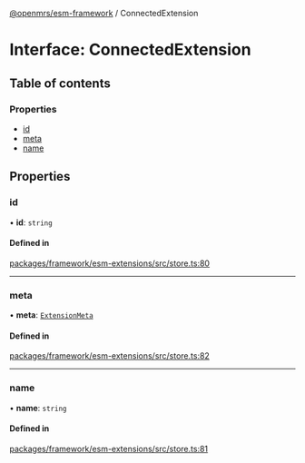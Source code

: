 [@openmrs/esm-framework](../API.md) / ConnectedExtension

# Interface: ConnectedExtension

## Table of contents

### Properties

- [id](ConnectedExtension.md#id)
- [meta](ConnectedExtension.md#meta)
- [name](ConnectedExtension.md#name)

## Properties

### id

• **id**: `string`

#### Defined in

[packages/framework/esm-extensions/src/store.ts:80](https://github.com/openmrs/openmrs-esm-core/blob/master/packages/framework/esm-extensions/src/store.ts#L80)

___

### meta

• **meta**: [`ExtensionMeta`](ExtensionMeta.md)

#### Defined in

[packages/framework/esm-extensions/src/store.ts:82](https://github.com/openmrs/openmrs-esm-core/blob/master/packages/framework/esm-extensions/src/store.ts#L82)

___

### name

• **name**: `string`

#### Defined in

[packages/framework/esm-extensions/src/store.ts:81](https://github.com/openmrs/openmrs-esm-core/blob/master/packages/framework/esm-extensions/src/store.ts#L81)
